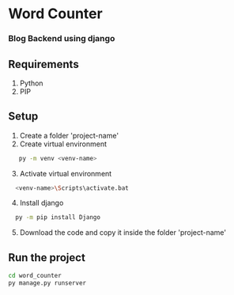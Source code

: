 # Word Counter

### Blog Backend using django

## Requirements
1. Python
2. PIP

## Setup 
1. Create a folder 'project-name' 
2. Create virtual environment
```sh
   py -m venv <venv-name>
```
3. Activate virtual environment
```sh
  <venv-name>\Scripts\activate.bat
```
4. Install django
```sh
  py -m pip install Django
```
5. Download the code and copy it inside the folder 'project-name'

## Run the project
```sh
cd word_counter
py manage.py runserver
```
